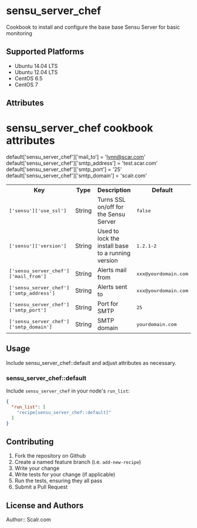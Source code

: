 # sensu_server_chef

Cookbook to install and configure the base base Sensu Server for basic monitoring

## Supported Platforms

* Ubuntu 14.04 LTS
* Ubuntu 12.04 LTS
* CentOS 6.5
* CentOS 7

## Attributes
# sensu_server_chef cookbook attributes

default['sensu_server_chef']['mail_to'] = 'lynn@scar.com'
default['sensu_server_chef']['smtp_address'] = 'test.scar.com'
default['sensu_server_chef']['smtp_port'] = '25'
default['sensu_server_chef']['smtp_domain'] = 'scalr.com'


<table>
  <tr>
    <th>Key</th>
    <th>Type</th>
    <th>Description</th>
    <th>Default</th>
  </tr>
  <tr>
    <td><tt>['sensu']['use_ssl']</tt></td>
    <td>String</td>
    <td>Turns SSL on/off for the Sensu Server</td>
    <td><tt>false</tt></td>
  </tr>
  <tr>
    <td><tt>['sensu']['version']</tt></td>
    <td>String</td>
    <td>Used to lock the install base to a running version</td>
    <td><tt>1.2.1-2</tt></td>
  </tr>
  <tr>
    <td><tt>['sensu_server_chef']['mail_from']</tt></td>
    <td>String</td>
    <td>Alerts mail from </td>
    <td><tt>xxx@yourdomain.com</tt></td>
  </tr>
  <tr>
    <td><tt>['sensu_server_chef']['smtp_address']</tt></td>
    <td>String</td>
    <td>Alerts sent to </td>
    <td><tt>xxx@yourdomain.com</tt></td>
  </tr>
  <tr>
    <td><tt>['sensu_server_chef']['smtp_port']</tt></td>
    <td>String</td>
    <td> Port for SMTP </td>
    <td><tt>25</tt></td>
  </tr>
  <tr>
    <td><tt>['sensu_server_chef']['smtp_domain']</tt></td>
    <td>String</td>
    <td> SMTP domain </td>
    <td><tt>yourdomain.com</tt></td>
  </tr>
</table>

## Usage

Include sensu_server_chef::default and adjust attributes as necessary.  

### sensu_server_chef::default

Include `sensu_server_chef` in your node's `run_list`:

```json
{
  "run_list": [
    "recipe[sensu_server_chef::default]"
  ]
}
```


## Contributing

1. Fork the repository on Github
2. Create a named feature branch (i.e. `add-new-recipe`)
3. Write your change
4. Write tests for your change (if applicable)
5. Run the tests, ensuring they all pass
6. Submit a Pull Request

## License and Authors

Author:: Scalr.com
